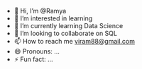 - 👋 Hi, I’m @Ramya
- 👀 I’m interested in learning
- 🌱 I’m currently learning Data Science
- 💞️ I’m looking to collaborate on SQL 
- 📫 How to reach me viram88@gmail.com
- 😄 Pronouns: ...
- ⚡ Fun fact: ...

<!---
sramya2010/sramya2010 is a ✨ special ✨ repository because its `README.md` (this file) appears on your GitHub profile.
You can click the Preview link to take a look at your changes.
--->

